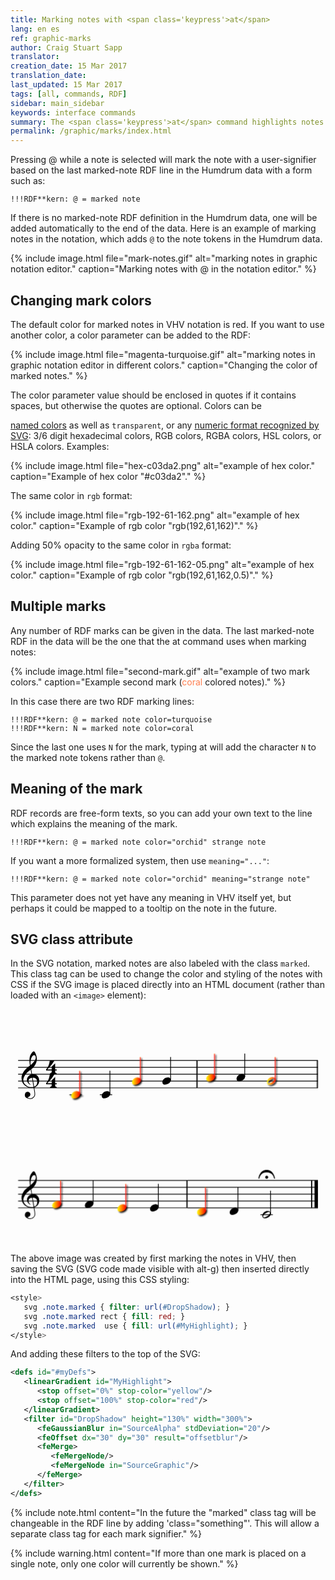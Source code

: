 ```yaml
---
title: Marking notes with <span class='keypress'>at</span>
lang: en es
ref: graphic-marks
author: Craig Stuart Sapp
translator: 
creation_date: 15 Mar 2017
translation_date: 
last_updated: 15 Mar 2017
tags: [all, commands, RDF]
sidebar: main_sidebar
keywords: interface commands 
summary: The <span class='keypress'>at</span> command highlights notes in the notation editor and adds a mark signifier to the note's data token in the text editor.
permalink: /graphic/marks/index.html
---
```


Pressing <span class="keypress">@</span> while a note is selected
will mark the note with a user-signifier based on the last marked-note RDF line in the 
Humdrum data with a form such as:

```
!!!RDF**kern: @ = marked note
```

If there is no marked-note RDF definition in the Humdrum data, one will be 
added automatically to the end of the data.  Here is an example of 
marking notes in the notation, which adds `@` to the note tokens in the
Humdrum data.

{% include image.html
	file="mark-notes.gif"
	alt="marking notes in graphic notation editor."
	caption="Marking notes with <span class='keypress'>@</span> in the notation editor."
%}


## Changing mark colors ##

The default color for marked notes in VHV notation is red.  If you want
to use another color, a color parameter can be added to the RDF:

{% include image.html
	file="magenta-turquoise.gif"
	alt="marking notes in graphic notation editor in different colors."
	caption="Changing the color of marked notes."
%}

The color parameter value should be enclosed in quotes if it contains
spaces, but otherwise the quotes are optional.  Colors can be

[named colors](https://www.w3schools.com/cssref/css_colors.asp) as well as
`transparent`, or any [numeric format recognized by SVG](https://www.w3schools.com/cssref/css_colors_legal.asp): 3/6 digit hexadecimal colors, RGB colors,
RGBA colors, HSL colors, or HSLA colors.  Examples:

{% include image.html
	file="hex-c03da2.png"
	alt="example of hex color."
	caption="Example of hex color \"#c03da2\"."
%}


The same color in `rgb` format:

{% include image.html
	file="rgb-192-61-162.png"
	alt="example of hex color."
	caption="Example of rgb color \"rgb(192,61,162)\"."
%}


Adding 50% opacity to the same color in `rgba` format:

{% include image.html
	file="rgb-192-61-162-05.png"
	alt="example of hex color."
	caption="Example of rgb color \"rgb(192,61,162,0.5)\"."
%}

## Multiple marks ##

Any number of RDF marks can be given in the data.  The last marked-note RDF in
the data will be the one that the <span class="keypress">at</span> 
command uses when marking notes:

{% include image.html
	file="second-mark.gif"
	alt="example of two mark colors."
	caption="Example second mark (<span style='color:coral;'>coral</span> colored notes)."
%}

In this case there are two RDF marking lines:

```
!!!RDF**kern: @ = marked note color=turquoise
!!!RDF**kern: N = marked note color=coral
```

Since the last one uses `N` for the mark, typing
<span class="keypress">at</span> will add the character `N` to 
the marked note tokens rather than `@`.


## Meaning of the mark ##

RDF records are free-form texts, so you can add your own text to the line which explains the meaning of the mark.


```
!!!RDF**kern: @ = marked note color="orchid" strange note
```

If you want a more formalized system, then use `meaning="..."`:

```
!!!RDF**kern: @ = marked note color="orchid" meaning="strange note"
```

This parameter does not yet have any meaning in VHV itself yet, 
but perhaps it could be mapped to a tooltip on the note in the future.


## SVG class attribute ##

In the SVG notation, marked notes are also labeled with the class
`marked`.  This class tag can be used to change the color and styling
of the notes with CSS if the SVG image is placed directly into an
HTML document (rather than loaded with an `<image>` element):

<style>

svg .note.marked {
        filter: url(#DropShadow);
}

svg .note.marked rect {
        fill: red;
}

svg .note.marked  use {
        fill: url(#MyHighlight);
}

</style>

<center>
<svg width="660px" height="492px" version="1.1" xmlns="http://www.w3.org/2000/svg" xmlns:xlink="http://www.w3.org/1999/xlink" overflow="visible">
	<defs id="#myDefs">
		<linearGradient id="MyHighlight">
			<stop offset="0%" stop-color="yellow"/>
			<stop offset="100%" stop-color="red"/>
		</linearGradient>
		<filter id="DropShadow" height="130%" width="300%">
  			<feGaussianBlur in="SourceAlpha" stdDeviation="20"/>
  			<feOffset dx="30" dy="30" result="offsetblur"/>
  			<feMerge> 
    				<feMergeNode/>
    				<feMergeNode in="SourceGraphic"/>
  			</feMerge>
		</filter>
	</defs>
	<defs>
		<symbol id="E050" viewBox="0 0 1000 1000" overflow="inherit">
			<path transform="scale(1,-1)" d="M441 -245c-23 -4 -48 -6 -76 -6c-59 0 -102 7 -130 20c-88 42 -150 93 -187 154c-26 44 -43 103 -48 176c-4 60 11 123 44 189c29 57 65 106 110 148s96 85 153 127c-3 16 -8 46 -13 92c-4 43 -5 73 -5 89c0 117 16 172 69 257c34 54 64 82 89 82c21 0 43 -30 69 -92 s39 -115 41 -159c2 -120 -19 -173 -67 -256c-13 -20 -63 -90 -98 -118c-13 -9 -25 -19 -37 -29l31 -181c8 1 18 2 28 2c58 0 102 -12 133 -35c59 -43 92 -104 98 -184c11 -135 -80 -229 -180 -270c8 -57 17 -110 25 -162c5 -31 6 -58 6 -80c0 -30 -5 -53 -14 -70 c-35 -64 -88 -99 -158 -103c-42 -3 -83 6 -124 26c-50 24 -77 59 -80 105c-2 34 5 63 20 87c18 28 45 42 79 44c51 4 99 -40 103 -87c4 -56 -30 -94 -105 -115c17 -24 51 -36 102 -36c62 0 116 43 140 85c9 16 13 41 13 74c0 20 -1 42 -5 67c-8 53 -18 106 -26 159zM461 939 c-95 0 -135 -175 -135 -286c0 -24 2 -48 5 -71c50 39 92 82 127 128c43 57 63 106 60 148c-4 54 -23 82 -57 81zM406 119l54 -326c80 27 116 88 109 184c-7 99 -62 146 -163 142zM382 117c-74 -2 -132 -50 -128 -127c2 -46 43 -99 75 -115c-3 -2 -7 -5 -10 -10 c-70 33 -116 88 -123 172c-5 73 42 135 88 170c23 17 49 29 78 36l-29 170c-21 -13 -52 -37 -92 -73c-50 -44 -86 -84 -109 -119c-49 -75 -71 -140 -67 -195c5 -68 35 -127 93 -176s125 -73 203 -73c25 0 50 3 75 9c-19 111 -36 221 -54 331z" />
		</symbol>
		<symbol id="E084" viewBox="0 0 1000 1000" overflow="inherit">
			<path transform="scale(1,-1)" d="M0 -78c84 97 114 180 134 329h170c-13 -32 -82 -132 -99 -151l-84 -97c-33 -36 -59 -63 -80 -81h162v102l127 123v-225h57v-39h-57v-34c0 -43 19 -65 57 -65v-34h-244v36c48 0 60 26 60 70v27h-203v39z" />
		</symbol>
		<symbol id="E0A4" viewBox="0 0 1000 1000" overflow="inherit">
			<path transform="scale(1,-1)" d="M0 -39c0 68 73 172 200 172c66 0 114 -37 114 -95c0 -84 -106 -171 -218 -171c-64 0 -96 30 -96 94z" />
		</symbol>
		<symbol id="E0A3" viewBox="0 0 1000 1000" overflow="inherit">
			<path transform="scale(1,-1)" d="M96 -132zM200 138l41 -5c-2 0 -41 5 -41 5zM278 64c0 22 -17 39 -43 39c-12 0 -26 -3 -41 -10c-85 -43 -165 -94 -165 -156c5 -25 15 -32 49 -32c67 11 200 95 200 159zM0 -36c0 68 73 174 200 174c66 0 114 -39 114 -97c0 -84 -106 -173 -218 -173c-64 0 -96 32 -96 96z " />
		</symbol>
		<symbol id="E4C0" viewBox="0 0 1000 1000" overflow="inherit">
			<path transform="scale(1,-1)" d="M605 21zM0 0c0 3 3 17 4 21c61 306 268 299 300 299c29 0 238 7 300 -299c1 -4 1 -18 1 -21h-32c-1 1 -4 22 -5 25c-10 38 -52 202 -265 202c-208 0 -252 -159 -264 -200c-1 -4 -6 -26 -6 -27h-33zM358 52c0 -30 -25 -55 -55 -55c-29 0 -54 25 -54 55c0 29 25 54 54 54 c30 0 55 -25 55 -54z" />
		</symbol>
	</defs>
	<style type="text/css">g.page-margin{font-family:Times;} g.tempo{font-weight:bold;} g.dir, g.dynam {font-style:italic;}</style>
	<svg id="definition-scale" viewBox="0 0 8270 6160">
		<g class="page-margin" transform="translate(200, 200)">
			<g class="system" id="system-0000001397893969">
				<g class="section boundaryStart" id="section-0000000125448793" />
				<g class="measure" id="measure-L3">
					<g class="staff" id="staff-L3F1N1">
						<path d="M0 1145 L4712 1145" stroke="#000000" stroke-width="20" />
						<path d="M0 1325 L4712 1325" stroke="#000000" stroke-width="20" />
						<path d="M0 1505 L4712 1505" stroke="#000000" stroke-width="20" />
						<path d="M0 1685 L4712 1685" stroke="#000000" stroke-width="20" />
						<path d="M0 1865 L4712 1865" stroke="#000000" stroke-width="20" />
						<g class="clef" id="clef-0000001156431783">
							<use xlink:href="#E050" x="90" y="1685" height="720px" width="720px" />
						</g>
						<g class="meterSig" id="msig-0000001392121996">
							<use xlink:href="#E084" x="735" y="1325" height="720px" width="720px" />
							<use xlink:href="#E084" x="735" y="1685" height="720px" width="720px" />
						</g>
						<g class="layer" id="layer-L3F1N1">
							<g class="note marked" fill="orange" stroke="orange" id="note-L4F1">
								<path d="M1348 2045 L1672 2045" stroke="#000000" stroke-width="20" />
								<use xlink:href="#E0A4" x="1397" y="2045" height="720px" width="720px" />
								<rect x="1603" y="1415" height="608" width="20" />
							</g>
							<g class="note" id="note-L5F1">
								<path d="M2145 2045 L2469 2045" stroke="#000000" stroke-width="20" />
								<use xlink:href="#E0A4" x="2194" y="2045" height="720px" width="720px" />
								<rect x="2400" y="1415" height="608" width="20" />
							</g>
							<g class="note marked" fill="orange" stroke="orange" id="note-L6F1">
								<use xlink:href="#E0A4" x="2990" y="1685" height="720px" width="720px" />
								<rect x="3196" y="1055" height="608" width="20" />
							</g>
							<g class="note" id="note-L7F1">
								<use xlink:href="#E0A4" x="3787" y="1685" height="720px" width="720px" />
								<rect x="3993" y="1055" height="608" width="20" />
							</g>
						</g>
					</g>
					<g class="barLineAttr" id="bline-0000000279148015">
						<path d="M4697 1145 L4697 1865" stroke="#000000" stroke-width="30" />
					</g>
				</g>
				<g class="measure" id="measure-L8">
					<g class="staff" id="staff-L8F1N1">
						<path d="M4712 1145 L7871 1145" stroke="#000000" stroke-width="20" />
						<path d="M4712 1325 L7871 1325" stroke="#000000" stroke-width="20" />
						<path d="M4712 1505 L7871 1505" stroke="#000000" stroke-width="20" />
						<path d="M4712 1685 L7871 1685" stroke="#000000" stroke-width="20" />
						<path d="M4712 1865 L7871 1865" stroke="#000000" stroke-width="20" />
						<g class="layer" id="layer-L8F1N1">
							<g class="note marked" id="note-L9F1" fill="orange" stroke="orange">
								<use xlink:href="#E0A4" x="4938" y="1595" height="720px" width="720px" />
								<rect x="5144" y="965" height="608" width="20" />
							</g>
							<g class="note" id="note-L10F1">
								<use xlink:href="#E0A4" x="5734" y="1595" height="720px" width="720px" />
								<rect x="5940" y="965" height="608" width="20" />
							</g>
							<g class="note marked" id="note-L11F1" fill="orange" stroke="orange">
								<use xlink:href="#E0A3" x="6531" y="1685" height="720px" width="720px" />
								<rect x="6737" y="1055" height="608" width="20" />
							</g>
						</g>
					</g>
					<g class="barLineAttr" id="bline-0000001644616442">
						<path d="M7856 1145 L7856 1865" stroke="#000000" stroke-width="30" />
					</g>
				</g>
			</g>
			<g class="system" id="system-0000000916715061">
				<g class="measure" id="measure-L12">
					<g class="staff" id="staff-L12F1N1">
						<path d="M0 4295 L4448 4295" stroke="#000000" stroke-width="20" />
						<path d="M0 4475 L4448 4475" stroke="#000000" stroke-width="20" />
						<path d="M0 4655 L4448 4655" stroke="#000000" stroke-width="20" />
						<path d="M0 4835 L4448 4835" stroke="#000000" stroke-width="20" />
						<path d="M0 5015 L4448 5015" stroke="#000000" stroke-width="20" />
						<g class="clef" id="clef-0000001156431783">
							<use xlink:href="#E050" x="90" y="4835" height="720px" width="720px" />
						</g>
						<g class="layer" id="layer-L12F1N1">
							<g class="note marked" id="note-L13F1" fill="orange" stroke="orange">
								<use xlink:href="#E0A4" x="896" y="4925" height="720px" width="720px" />
								<rect x="1102" y="4295" height="608" width="20" />
							</g>
							<g class="note" id="note-L14F1">
								<use xlink:href="#E0A4" x="1752" y="4925" height="720px" width="720px" />
								<rect x="1958" y="4295" height="608" width="20" />
							</g>
							<g class="note marked" id="note-L15F1" fill="orange" stroke="orange">
								<use xlink:href="#E0A4" x="2608" y="5015" height="720px" width="720px" />
								<rect x="2814" y="4385" height="608" width="20" />
							</g>
							<g class="note" id="note-L16F1">
								<use xlink:href="#E0A4" x="3464" y="5015" height="720px" width="720px" />
								<rect x="3670" y="4385" height="608" width="20" />
							</g>
						</g>
					</g>
					<g class="barLineAttr" id="bline-0000000393483605">
						<path d="M4433 4295 L4433 5015" stroke="#000000" stroke-width="30" />
					</g>
				</g>
				<g class="measure" id="measure-L17">
					<g class="staff" id="staff-L17F1N1">
						<path d="M4448 4295 L7871 4295" stroke="#000000" stroke-width="20" />
						<path d="M4448 4475 L7871 4475" stroke="#000000" stroke-width="20" />
						<path d="M4448 4655 L7871 4655" stroke="#000000" stroke-width="20" />
						<path d="M4448 4835 L7871 4835" stroke="#000000" stroke-width="20" />
						<path d="M4448 5015 L7871 5015" stroke="#000000" stroke-width="20" />
						<g class="layer" id="layer-L17F1N1">
							<g class="note marked" id="note-L18F1" fill="orange" stroke="orange">
								<use xlink:href="#E0A4" x="4699" y="5105" height="720px" width="720px" />
								<rect x="4905" y="4475" height="608" width="20" />
							</g>
							<g class="note" id="note-L19F1">
								<use xlink:href="#E0A4" x="5555" y="5105" height="720px" width="720px" />
								<rect x="5761" y="4475" height="608" width="20" />
							</g>
							<g class="note" id="note-L20F1">
								<path d="M6362 5195 L6686 5195" stroke="#000000" stroke-width="20" />
								<use xlink:href="#E0A3" x="6411" y="5195" height="720px" width="720px" />
								<rect x="6617" y="4565" height="608" width="20" />
							</g>
						</g>
					</g>
					<g class="fermata" id="fermata-L20F1">
						<use xlink:href="#E4C0" x="6307" y="4248" height="720px" width="720px" />
					</g>
					<g class="barLineAttr" id="bline-0000001226619365">
						<path d="M7706 4295 L7706 5015" stroke="#000000" stroke-width="30" />
						<path d="M7826 4295 L7826 5015" stroke="#000000" stroke-width="90" />
					</g>
				</g>
				<g class="boundaryEnd section-0000000125448793" id="bdend0000000697861596" />
			</g>
		</g>
	</svg>
</svg>
</center>


The above image was created by first marking the notes in VHV, then saving the SVG (SVG code made
visible with <span class="keypress">alt-g</span>)  then inserted directly into the HTML page, using this
CSS styling:

```css
<style>
   svg .note.marked { filter: url(#DropShadow); }
   svg .note.marked rect { fill: red; }
   svg .note.marked  use { fill: url(#MyHighlight); }
</style>
```


And adding these filters to the top of the SVG:

```xml
<defs id="#myDefs">
   <linearGradient id="MyHighlight">
      <stop offset="0%" stop-color="yellow"/>
      <stop offset="100%" stop-color="red"/>
   </linearGradient>
   <filter id="DropShadow" height="130%" width="300%">
      <feGaussianBlur in="SourceAlpha" stdDeviation="20"/>
      <feOffset dx="30" dy="30" result="offsetblur"/>
      <feMerge> 
         <feMergeNode/>
         <feMergeNode in="SourceGraphic"/>
      </feMerge>
   </filter>
</defs>
```

{% include note.html
	content="In the future the \"marked\" class tag will be changeable in the RDF line by adding 'class=\"something\"'.  This will allow a separate class tag for each mark signifier."
%}



{% include warning.html
	content="If more than one mark is placed on a single note, only one color will currently be shown."
%}


